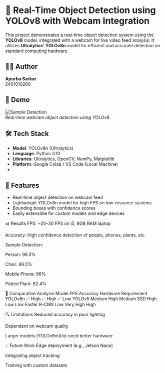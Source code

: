 # 🧠 Real-Time Object Detection using YOLOv8 with Webcam Integration

This project demonstrates a real-time object detection system using the **YOLOv8** model, integrated with a webcam for live video feed analysis. It utilizes **Ultralytics' YOLOv8n** model for efficient and accurate detection on standard computing hardware.

## 👨‍💻 Author
**Apurba Sarkar**  
   2401010280

## 📸 Demo

![Sample Detection](path_to_screenshot_or_gif)  
*Real-time webcam object detection using YOLOv8*
## 🛠️ Tech Stack

- **Model**: YOLOv8n (Ultralytics)
- **Language**: Python 3.10
- **Libraries**: Ultralytics, OpenCV, NumPy, Matplotlib
- **Platform**: Google Colab / VS Code (Local Machine)
- 
## 🚀 Features

- Real-time object detection on webcam feed
- Lightweight YOLOv8n model for high FPS on low-resource systems
- Bounding boxes with confidence scores
- Easily extensible for custom models and edge devices

📊 Results
FPS: ~20–30 FPS on i5, 8GB RAM laptop

Accuracy: High confidence detection of people, phones, plants, etc.

Sample Detection:

Person: 96.3%

Chair: 86.5%

Mobile Phone: 96%

Potted Plant: 82.4%

🧪 Comparative Analysis
Model	FPS	Accuracy	Hardware Requirement
YOLOv8n	✅ High	✅ High	✅ Low
YOLOv5	Medium	High	Medium
SSD	High	Low	Low
Faster R-CNN	Low	Very High	High

🔍 Limitations
Reduced accuracy in poor lighting

Dependent on webcam quality

Larger models (YOLOv8m/l/x) need better hardware

💡 Future Work
Edge deployment (e.g., Jetson Nano)

Integrating object tracking

Training with custom datasets

